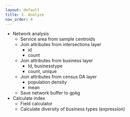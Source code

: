 ```yaml
---
layout: default
title: 3. Analyze
nav_order: 4
---
```


* Network analysis
  * Service area from sample centroids
  * Join attributes from intersections layer
    * id
    * count
  * Join attributes from business layer
    * Id, businesstype
    * count, unique
  * Join attributes from census DA layer
      * population density
      * mean
  * Save network buffer to gpkg
* Calculate index
  * Field calculator
  * Calculate diversity of business types (expression)
